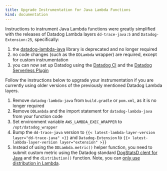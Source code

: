 ```yaml
---
title: Upgrade Instrumentation for Java Lambda Functions
kind: documentation
---
```


Instructions to instrument Java Lambda functions were greatly simplified with the releases of Datadog Lambda layers `dd-trace-java:5` and `Datadog-Extension:25`, specifically:

1. the [datadog-lambda-java][1] library is deprecated and no longer required
2. no code changes (such as the `DDLambda` wrapper) are required, except for custom instrumentation
3. you can now set up Datadog using the [Datadog CI][2] and the [Datadog Serverless Plugin][3]

Follow the instructions below to upgrade your instrumentation if you are currently using older versions of the previously mentioned Datadog Lambda layers.

1. Remove `datadog-lambda-java` from `build.gradle` or `pom.xml`, as it is no longer required
2. Remove `DDLambda` and the import statement for `datadog-lambda-java` from your function code
3. Set environment variable `AWS_LAMBDA_EXEC_WRAPPER` to `/opt/datadog_wrapper`
4. Bump the `dd-trace-java` version to `{{< latest-lambda-layer-version layer="dd-trace-java" >}}` and `Datadog-Extension` to `{{< latest-lambda-layer-version layer="extension" >}}`
5. Instead of using the `DDLambda.metric()` helper function, you need to submit custom metric using the Datadog standard [DogStatsD clent for Java][4] and the `distribution()` function. Note, you can [only use distribution in Lambda][5].
    
[1]: https://github.com/DataDog/datadog-lambda-java
[2]: /serverless/installation/java/?tab=datadogcli
[3]: /serverless/installation/java/?tab=serverlessframework
[4]: /developers/dogstatsd/?tab=hostagent&code-lang=java
[5]: /serverless/custom_metrics#understanding-distribution-metrics
